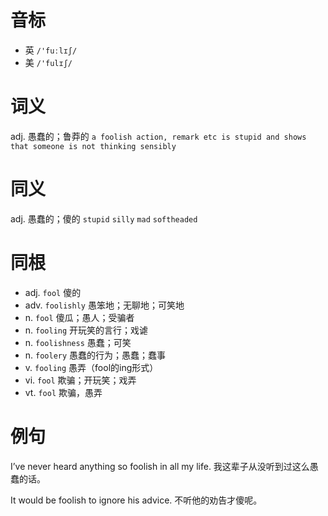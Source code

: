 # 音标

- 英 `/'fuːlɪʃ/`
- 美 `/'fulɪʃ/`

# 词义

adj. 愚蠢的；鲁莽的
`a foolish action, remark etc is stupid and shows that someone is not thinking sensibly`

# 同义

adj. 愚蠢的；傻的
`stupid` `silly` `mad` `softheaded`

# 同根

- adj. `fool` 傻的
- adv. `foolishly` 愚笨地；无聊地；可笑地
- n. `fool` 傻瓜；愚人；受骗者
- n. `fooling` 开玩笑的言行；戏谑
- n. `foolishness` 愚蠢；可笑
- n. `foolery` 愚蠢的行为；愚蠢；蠢事
- v. `fooling` 愚弄（fool的ing形式）
- vi. `fool` 欺骗；开玩笑；戏弄
- vt. `fool` 欺骗，愚弄

# 例句

I’ve never heard anything so foolish in all my life.
我这辈子从没听到过这么愚蠢的话。

It would be foolish to ignore his advice.
不听他的劝告才傻呢。


